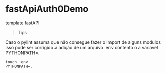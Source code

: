 # fastApiAuth0Demo

template fastAPI

> Tips

Caso o pylint assuma que não consegue fazer o import de alguns modulos isso pode ser corrigido a adição de um arquivo .env contento o a variavel PYTHONPATH=.

```
touch .env
PYTHONPATH=.
```
